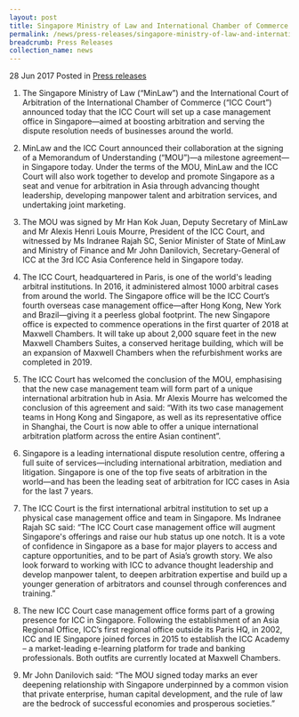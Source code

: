 ```yaml
---
layout: post
title: Singapore Ministry of Law and International Chamber of Commerce sign MOU to boost arbitration
permalink: /news/press-releases/singapore-ministry-of-law-and-international-chamber-of-commerce-
breadcrumb: Press Releases
collection_name: news
---
```


28 Jun 2017 Posted in [Press releases](/news/press-releases)

1. The Singapore Ministry of Law (“MinLaw”) and the International Court of Arbitration of the International Chamber of Commerce (“ICC Court”) announced today that the ICC Court will set up a case management office in Singapore—aimed at boosting arbitration and serving the dispute resolution needs of businesses around the world. 

2. MinLaw and the ICC Court announced their collaboration at the signing of a Memorandum of Understanding (“MOU”)—a milestone agreement—in Singapore today. Under the terms of the MOU, MinLaw and the ICC Court will also work together to develop and promote Singapore as a seat and venue for arbitration in Asia through advancing thought leadership, developing manpower talent and arbitration services, and undertaking joint marketing.

3. The MOU was signed by Mr Han Kok Juan, Deputy Secretary of MinLaw and Mr Alexis Henri Louis Mourre, President of the ICC Court, and witnessed by Ms Indranee Rajah SC, Senior Minister of State of MinLaw and Ministry of Finance and Mr John Danilovich, Secretary-General of ICC at the 3rd ICC Asia Conference held in Singapore today.

4. The ICC Court, headquartered in Paris, is one of the world's leading arbitral institutions. In 2016, it administered almost 1000 arbitral cases from around the world. The Singapore office will be the ICC Court’s fourth overseas case management office—after Hong Kong, New York and Brazil—giving it a peerless global footprint. The new Singapore office is expected to commence operations in the first quarter of 2018 at Maxwell Chambers. It will take up about 2,000 square feet in the new Maxwell Chambers Suites, a conserved heritage building, which will be an expansion of Maxwell Chambers when the refurbishment works are completed in 2019. 

5. The ICC Court has welcomed the conclusion of the MOU, emphasising that the new case management team will form part of a unique international arbitration hub in Asia. Mr Alexis Mourre has welcomed the conclusion of this agreement and said: “With its two case management teams in Hong Kong and Singapore, as well as its representative office in Shanghai, the Court is now able to offer a unique international arbitration platform across the entire Asian continent”.  

6. Singapore is a leading international dispute resolution centre, offering a full suite of services—including international arbitration, mediation and litigation. Singapore is one of the top five seats of arbitration in the world—and has been the leading seat of arbitration for ICC cases in Asia for the last 7 years. 

7. The ICC Court is the first international arbitral institution to set up a physical case management office and team in Singapore. Ms Indranee Rajah SC said: “The ICC Court case management office will augment Singapore's offerings and raise our hub status up one notch. It is a vote of confidence in Singapore as a base for major players to access and capture opportunities, and to be part of Asia’s growth story. We also look forward to working with ICC to advance thought leadership and develop manpower talent, to deepen arbitration expertise and build up a younger generation of arbitrators and counsel through conferences and training.” 

8. The new ICC Court case management office forms part of a growing presence for ICC in Singapore. Following the establishment of an Asia Regional Office, ICC’s first regional office outside its Paris HQ, in 2002, ICC and IE Singapore joined forces in 2015 to establish the ICC Academy – a market-leading e-learning platform for trade and banking professionals. Both outfits are currently located at Maxwell Chambers.

9. Mr John Danilovich said: “The MOU signed today marks an ever deepening relationship with Singapore underpinned by a common vision that private enterprise, human capital development, and the rule of law are the bedrock of successful economies and prosperous societies.”
